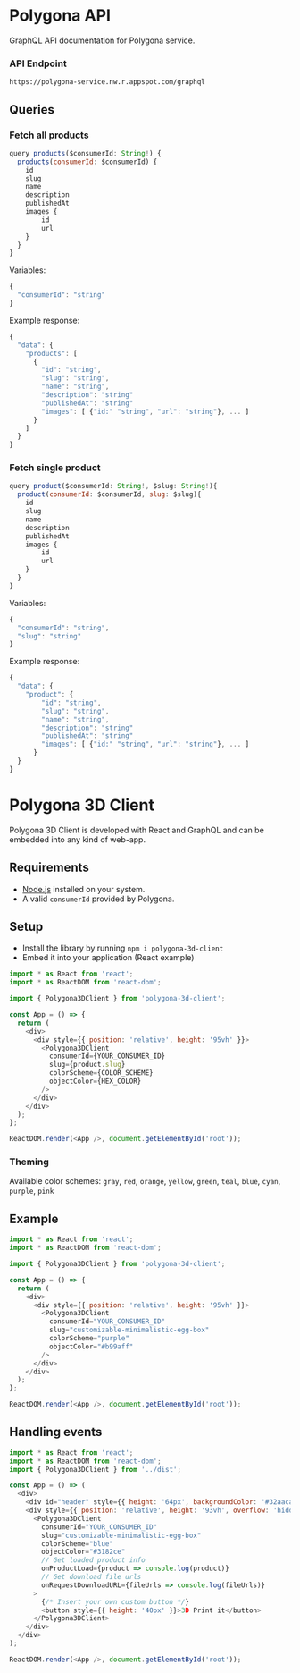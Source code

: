 # Polygona API

GraphQL API documentation for Polygona service.

### API Endpoint

```
https://polygona-service.nw.r.appspot.com/graphql
```

## Queries

### Fetch all products

```javascript
query products($consumerId: String!) {
  products(consumerId: $consumerId) {
    id
    slug
    name
    description
    publishedAt
    images {
        id
        url
    }
  }
}
```

Variables:

```javascript
{
  "consumerId": "string"
}
```

Example response:

```javascript
{
  "data": {
    "products": [
      {
        "id": "string",
        "slug": "string",
        "name": "string",
        "description": "string"
        "publishedAt": "string"
        "images": [ {"id:" "string", "url": "string"}, ... ]
      }
    ]
  }
}
```

### Fetch single product

```javascript
query product($consumerId: String!, $slug: String!){
  product(consumerId: $consumerId, slug: $slug){
    id
    slug
    name
    description
    publishedAt
    images {
        id
        url
    }
  }
}
```

Variables:

```javascript
{
  "consumerId": "string",
  "slug": "string"
}
```

Example response:

```javascript
{
  "data": {
    "product": {
        "id": "string",
        "slug": "string",
        "name": "string",
        "description": "string"
        "publishedAt": "string"
        "images": [ {"id:" "string", "url": "string"}, ... ]
      }
  }
}
```

# Polygona 3D Client

Polygona 3D Client is developed with React and GraphQL and can be embedded into any kind of web-app.

## Requirements

- [Node.js](https://nodejs.org) installed on your system.
- A valid `consumerId` provided by Polygona.

## Setup

- Install the library by running `npm i polygona-3d-client`
- Embed it into your application (React example)

```javascript
import * as React from 'react';
import * as ReactDOM from 'react-dom';

import { Polygona3DClient } from 'polygona-3d-client';

const App = () => {
  return (
    <div>
      <div style={{ position: 'relative', height: '95vh' }}>
        <Polygona3DClient
          consumerId={YOUR_CONSUMER_ID}
          slug={product.slug}
          colorScheme={COLOR_SCHEME}
          objectColor={HEX_COLOR}
        />
      </div>
    </div>
  );
};

ReactDOM.render(<App />, document.getElementById('root'));
```

### Theming

Available color schemes: `gray`, `red`, `orange`, `yellow`, `green`, `teal`, `blue`, `cyan`, `purple`, `pink`

## Example

```javascript
import * as React from 'react';
import * as ReactDOM from 'react-dom';

import { Polygona3DClient } from 'polygona-3d-client';

const App = () => {
  return (
    <div>
      <div style={{ position: 'relative', height: '95vh' }}>
        <Polygona3DClient
          consumerId="YOUR_CONSUMER_ID"
          slug="customizable-minimalistic-egg-box"
          colorScheme="purple"
          objectColor="#b99aff"
        />
      </div>
    </div>
  );
};

ReactDOM.render(<App />, document.getElementById('root'));
```

## Handling events

```javascript
import * as React from 'react';
import * as ReactDOM from 'react-dom';
import { Polygona3DClient } from '../dist';

const App = () => (
  <div>
    <div id="header" style={{ height: '64px', backgroundColor: '#32aaca' }} />
    <div style={{ position: 'relative', height: '93vh', overflow: 'hidden' }}>
      <Polygona3DClient
        consumerId="YOUR_CONSUMER_ID"
        slug="customizable-minimalistic-egg-box"
        colorScheme="blue"
        objectColor="#3182ce"
        // Get loaded product info
        onProductLoad={product => console.log(product)}
        // Get download file urls
        onRequestDownloadURL={fileUrls => console.log(fileUrls)}
      >
        {/* Insert your own custom button */}      
        <button style={{ height: '40px' }}>3D Print it</button>
      </Polygona3DClient>
    </div>
  </div>
);

ReactDOM.render(<App />, document.getElementById('root'));
```